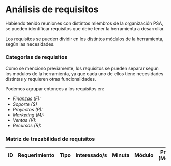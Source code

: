 # Análisis de requisitos
Habiendo tenido reuniones con distintos miembros de la organización PSA, se pueden identificar
requisitos que debe tener la herramienta a desarrollar.

Los requisitos se pueden dividir en los distintos módulos de la herramienta, según las necesidades.

### Categorías de requisitos
Como se mencionó previamente, los requisitos se pueden separar según los módulos de la herramienta, ya que cada
uno de ellos tiene necesidades distintas y requieren otras funcionalidades.

Podemos agrupar entonces a los requisitos en:
* _Finanzas (F):_
* _Soporte (S)_
* _Proyectos (P):_
* _Marketing (M):_
* _Ventas (V)_:
* _Recursos (R):_ 

### Matriz de trazabilidad de requisitos

| ID | Requerimiento | Tipo | Interesado/s | Minuta  | Módulo | Prioridad (MosCoW) | User Stories |
|:--:|:-------------:|:----:|:------------:|:-------:|:------:|:------------------:|:------------:|